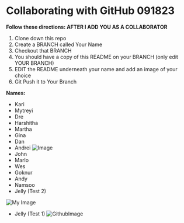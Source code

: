 # Collaborating with GitHub 091823 


**Follow these directions: AFTER I ADD YOU AS A COLLABORATOR**

1. Clone down this repo 
2. Create a BRANCH called Your Name 
3. Checkout that BRANCH 
4. You should have a copy of this README on your BRANCH (only edit YOUR BRANCH) 
5. EDIT the README underneath your name and add an image of your choice 
6. Git Push it to Your Branch 

**Names:**

- Kari
- Mytreyi
- Dre
- Harshitha
- Martha
- Gina
- Dan
- Andrei
![Image](https://www.rd.com/wp-content/uploads/2019/09/GettyImages-621924830-scaled.jpg?fit=700%2C500?fit=700,700)
- John
- Marlo
- Wes
- Goknur
- Andy
- Namsoo
- Jelly (Test 2)

![My Image](https://files.cults3d.com/uploaders/17049402/illustration-file/b68b967b-21e5-4047-8980-c63e7f4bc123/main.png)

- Jelly (Test 1)
![GithubImage](https://res.cloudinary.com/practicaldev/image/fetch/s--2gpbN4za--/c_limit%2Cf_auto%2Cfl_progressive%2Cq_auto%2Cw_880/https://dev-to-uploads.s3.amazonaws.com/uploads/articles/yib9s4xsemw1yve260mm.jpeg)

